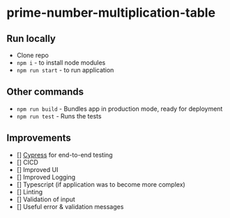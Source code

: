 # prime-number-multiplication-table

## Run locally
- Clone repo
- `npm i` - to install node modules
- `npm run start` - to run application

## Other commands
- `npm run build` - Bundles app in production mode, ready for deployment
- `npm run test` - Runs the tests

## Improvements
- [] [Cypress](https://www.cypress.io/) for end-to-end testing
- [] CICD
- [] Improved UI
- [] Improved Logging
- [] Typescript (if application was to become more complex)
- [] Linting
- [] Validation of input
- [] Useful error & validation messages
